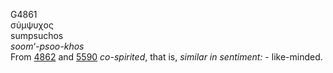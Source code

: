 G4861  
σύμψυχος  
sumpsuchos  
*soom‘-psoo-khos*  
From [4862](g4862) and [5590](g5590) *co-spirited*, that is, *similar*
*in* *sentiment:* - like-minded.  
